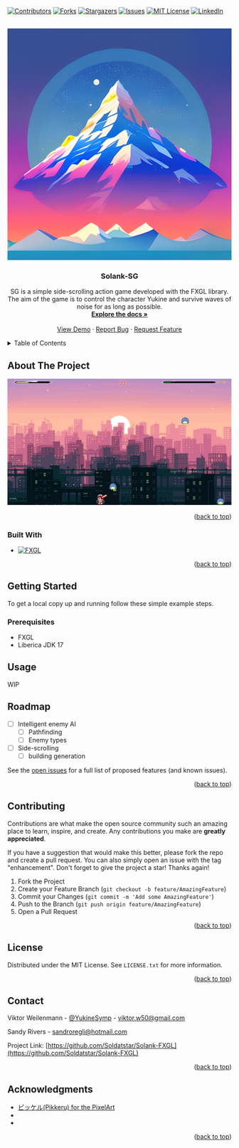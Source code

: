 <!-- Improved compatibility of back to top link: See: https://github.com/othneildrew/Best-README-Template/pull/73 -->
<a name="readme-top"></a>
<!--
*** Thanks for checking out the Best-README-Template. If you have a suggestion
*** that would make this better, please fork the repo and create a pull request
*** or simply open an issue with the tag "enhancement".
*** Don't forget to give the project a star!
*** Thanks again! Now go create something AMAZING! :D
-->



<!-- PROJECT SHIELDS -->
<!--
*** I'm using markdown "reference style" links for readability.
*** Reference links are enclosed in brackets [ ] instead of parentheses ( ).
*** See the bottom of this document for the declaration of the reference variables
*** for contributors-url, forks-url, etc. This is an optional, concise syntax you may use.
*** https://www.markdownguide.org/basic-syntax/#reference-style-links
-->
[![Contributors][contributors-shield]][contributors-url]
[![Forks][forks-shield]][forks-url]
[![Stargazers][stars-shield]][stars-url]
[![Issues][issues-shield]][issues-url]
[![MIT License][license-shield]][license-url]
[![LinkedIn][linkedin-shield]][linkedin-url]



<!-- PROJECT LOGO -->
<br />
<div align="center">
  <a href="https://github.com/Soldatstar/Solank-FXGL">
    <img src="images/logo.png" alt="Logo" width="521" height="521">
  </a>

<h3 align="center">Solank-SG</h3>

  <p align="center">
    SG is a simple side-scrolling action game developed with the FXGL library. The aim of the game is to control the character Yukine and survive waves of noise for as long as possible.
    <br />
    <a href="https://github.com/Soldatstar/Solank-FXGL"><strong>Explore the docs »</strong></a>
    <br />
    <br />
    <a href="https://github.com/Soldatstar/Solank-FXGL">View Demo</a>
    ·
    <a href="https://github.com/Soldatstar/Solank-FXGL/issues">Report Bug</a>
    ·
    <a href="https://github.com/Soldatstar/Solank-FXGL/issues">Request Feature</a>
  </p>
</div>



<!-- TABLE OF CONTENTS -->
<details>
  <summary>Table of Contents</summary>
  <ol>
    <li>
      <a href="#about-the-project">About The Project</a>
      <ul>
        <li><a href="#built-with">Built With</a></li>
      </ul>
    </li>
    <li>
      <a href="#getting-started">Getting Started</a>
      <ul>
        <li><a href="#prerequisites">Prerequisites</a></li>
        <li><a href="#installation">Installation</a></li>
      </ul>
    </li>
    <li><a href="#usage">Usage</a></li>
    <li><a href="#roadmap">Roadmap</a></li>
    <li><a href="#contributing">Contributing</a></li>
    <li><a href="#license">License</a></li>
    <li><a href="#contact">Contact</a></li>
    <li><a href="#acknowledgments">Acknowledgments</a></li>
  </ol>
</details>



<!-- ABOUT THE PROJECT -->
## About The Project

[![Product Name Screen Shot][product-screenshot]](https://example.com)


<p align="right">(<a href="#readme-top">back to top</a>)</p>



### Built With

* [![FXGL][FXGL]][FXGL-url]


<p align="right">(<a href="#readme-top">back to top</a>)</p>



<!-- GETTING STARTED -->
## Getting Started

To get a local copy up and running follow these simple example steps.

### Prerequisites

* FXGL
* Liberica JDK 17



<!-- USAGE EXAMPLES -->
## Usage
WIP
<!--Use this space to show useful examples of how a project can be used. Additional screenshots, code examples and demos work well in this space. You may also link to more resources.

_<!--For more examples, please refer to the [Documentation](https://example.com)_

<p align="right">(<a href="#readme-top">back to top</a>)</p>



<!-- ROADMAP -->
## Roadmap

- [ ] Intelligent enemy AI
    - [ ] Pathfinding
    - [ ] Enemy types
- [ ] Side-scrolling
    - [ ] building generation

See the [open issues](https://github.com/Soldatstar/Solank-FXGL/issues) for a full list of proposed features (and known issues).

<p align="right">(<a href="#readme-top">back to top</a>)</p>



<!-- CONTRIBUTING -->
## Contributing

Contributions are what make the open source community such an amazing place to learn, inspire, and create. Any contributions you make are **greatly appreciated**.

If you have a suggestion that would make this better, please fork the repo and create a pull request. You can also simply open an issue with the tag "enhancement".
Don't forget to give the project a star! Thanks again!

1. Fork the Project
2. Create your Feature Branch (`git checkout -b feature/AmazingFeature`)
3. Commit your Changes (`git commit -m 'Add some AmazingFeature'`)
4. Push to the Branch (`git push origin feature/AmazingFeature`)
5. Open a Pull Request

<p align="right">(<a href="#readme-top">back to top</a>)</p>



<!-- LICENSE -->
## License

Distributed under the MIT License. See `LICENSE.txt` for more information.

<p align="right">(<a href="#readme-top">back to top</a>)</p>



<!-- CONTACT -->
## Contact

Viktor Weilenmann - [@YukineSymp](https://twitter.com/YukineSymp) - viktor.w50@gmail.com

Sandy Rivers  - sandroregli@hotmail.com


Project Link: [https://github.com/Soldatstar/Solank-FXGL](https://github.com/Soldatstar/Solank-FXGL)

<p align="right">(<a href="#readme-top">back to top</a>)</p>



<!-- ACKNOWLEDGMENTS -->
## Acknowledgments

* [ピッケル(Pikkeru) for the PixelArt](https://www.pixiv.net/en/users/1584717)
* []()
* []()

<p align="right">(<a href="#readme-top">back to top</a>)</p>

<!--<h6><em>And it shall be bestowed upon you,
 the star which you have longed for -</em></h6>-->

<!-- MARKDOWN LINKS & IMAGES -->
<!-- https://www.markdownguide.org/basic-syntax/#reference-style-links -->
[contributors-shield]: https://img.shields.io/github/contributors/Soldatstar/Solank-FXGL.svg?style=for-the-badge
[contributors-url]: https://github.com/Soldatstar/Solank-FXGL/graphs/contributors
[forks-shield]: https://img.shields.io/github/forks/Soldatstar/Solank-FXGL.svg?style=for-the-badge
[forks-url]: https://github.com/Soldatstar/Solank-FXGL/network/members
[stars-shield]: https://img.shields.io/github/stars/Soldatstar/Solank-FXGL.svg?style=for-the-badge
[stars-url]: https://github.com/Soldatstar/Solank-FXGL/stargazers
[issues-shield]: https://img.shields.io/github/issues/Soldatstar/Solank-FXGL.svg?style=for-the-badge
[issues-url]: https://github.com/Soldatstar/Solank-FXGL/issues
[license-shield]: https://img.shields.io/github/license/Soldatstar/Solank-FXGL.svg?style=for-the-badge
[license-url]: https://github.com/Soldatstar/Solank-FXGL/blob/master/LICENSE.txt
[linkedin-shield]: https://img.shields.io/badge/-LinkedIn-black.svg?style=for-the-badge&logo=linkedin&colorB=555
[linkedin-url]: https://linkedin.com/in/viktorweilenmann
[product-screenshot]: images/SH1.png
[Next.js]: https://img.shields.io/badge/next.js-000000?style=for-the-badge&logo=nextdotjs&logoColor=white
[Next-url]: https://nextjs.org/
[React.js]: https://img.shields.io/badge/React-20232A?style=for-the-badge&logo=react&logoColor=61DAFB
[React-url]: https://reactjs.org/
[Vue.js]: https://img.shields.io/badge/Vue.js-35495E?style=for-the-badge&logo=vuedotjs&logoColor=4FC08D
[Vue-url]: https://vuejs.org/
[Angular.io]: https://img.shields.io/badge/Angular-DD0031?style=for-the-badge&logo=angular&logoColor=white
[Angular-url]: https://angular.io/
[Svelte.dev]: https://img.shields.io/badge/Svelte-4A4A55?style=for-the-badge&logo=svelte&logoColor=FF3E00
[Svelte-url]: https://svelte.dev/
[Laravel.com]: https://img.shields.io/badge/Laravel-FF2D20?style=for-the-badge&logo=laravel&logoColor=white
[Laravel-url]: https://laravel.com
[Bootstrap.com]: https://img.shields.io/badge/Bootstrap-563D7C?style=for-the-badge&logo=bootstrap&logoColor=white
[Bootstrap-url]: https://getbootstrap.com
[JQuery.com]: https://img.shields.io/badge/jQuery-0769AD?style=for-the-badge&logo=jquery&logoColor=white
[JQuery-url]: https://jquery.com
[FXGL]: https://img.shields.io/badge/FXGL-000000?style=for-the-badge&logo=java&logoColor=white
[FXGL-url]: https://almasb.github.io/FXGL/